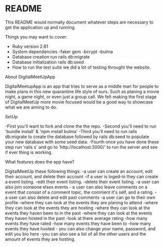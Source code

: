# README

This README would normally document whatever steps are necessary to get the
application up and running.

Things you may want to cover:

* Ruby version
    2.61
* System dependencies
    -faker gem
    -bcrypt
    -bulma
* Database creation
    run rails db:migrate
* Database initialization
    rails db:seed
* How to run the test suite
    we did a lot of testing throught the website.

About DigitalMeetUpApp

DigitalMeetupApp is an app that tries to serve as a middle man for people to make plans in this new quarantine life style of ours. Such as planing a movie night, a game night, or even just a group call. We felt making the first stage of DigitalMeetUp more movie focused would be a good way to showcase what we are aiming to do.

SetUp

-First you'll want to fork and clone the the repo.
-Second you'll need to run 'bundle install' & 'npm install bulma'
-Third you'll need to run rails db:migrate to create the database followed by rails db:seed to populate your new database with some seed data.
-Fourth once you have done these step run 'rails s' and go to 'http://localhost:3000/' to run the server and see if ever thing is working.

What features does the app have?

DigitalMeetUp these following things:
-a user can create an account, edit their account, and delete their account
-if a user is loged-in they can create a event listing.
    -edit their event listing.
    -delete their event listing.
-a user can also join someone elses events
    - a user can also leave comments on a event that consist of a  comment topic, the comment it's self, and a rating.
    - a user can also delete and edit past comments
-a user can go to their own profile
    -where they can look at the events they are planing to attend
    -where they can look at the events they are hosting
    -where they can look at the events they haven been to in the past
    -where they can look at the events they haven hosted in the past
    -look at there average rating 
    -how many events they have rated 
    -how many events they have been to
    -how many events they have hosted
    - you can also change your name, password, and edit you bio here
-you can also see a list of all the other users and the amount of events they are hosting.


